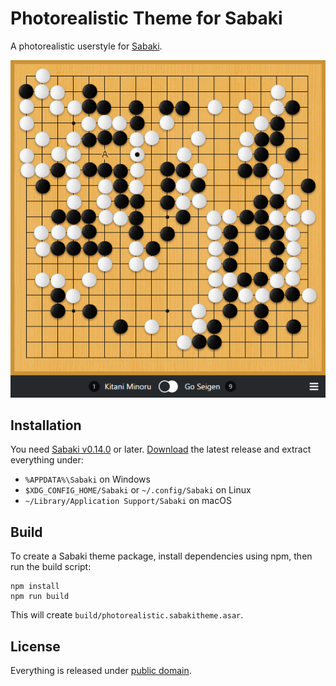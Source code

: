 # Photorealistic Theme for Sabaki

A photorealistic userstyle for [Sabaki](http://sabaki.yichuanshen.de/).

![Screenshot](screenshot.png)

## Installation

You need [Sabaki v0.14.0](http://sabaki.yichuanshen.de/) or later. [Download](https://github.com/yishn/sabaki_photorealistic_theme/releases) the latest release and extract everything under:

* `%APPDATA%\Sabaki` on Windows
* `$XDG_CONFIG_HOME/Sabaki` or `~/.config/Sabaki` on Linux
* `~/Library/Application Support/Sabaki` on macOS

## Build

To create a Sabaki theme package, install dependencies using npm, then run the build script:

~~~
npm install
npm run build
~~~

This will create `build/photorealistic.sabakitheme.asar`.

## License

Everything is released under [public domain](http://creativecommons.org/publicdomain/zero/1.0/).

